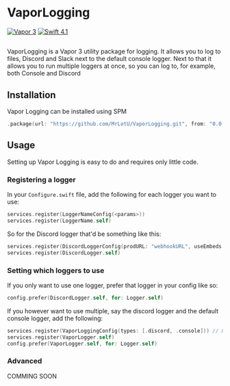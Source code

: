 # VaporLogging
[![Vapor 3](https://img.shields.io/badge/vapor-3.0-blue.svg?style=flat)](https://vapor.codes)
[![Swift 4.1](https://img.shields.io/badge/swift-4.2-orange.svg?style=flat)](http://swift.org)

##

VaporLogging is a Vapor 3 utility package for logging. It allows you to log to files, Discord and Slack next to the default console logger. Next to that it allows you to run multiple loggers at once, so you can log to, for example, both Console and Discord

## Installation
Vapor Logging can be installed using SPM
```swift
.package(url: "https://github.com/MrLotU/VaporLogging.git", from: "0.0.1")
```

## Usage
Setting up Vapor Logging is easy to do and requires only little code.

### Registering a logger
In your `Configure.swift` file, add the following for each logger you want to use:
```swift
services.register(LoggerNameConfig(<params>))
services.register(LoggerName.self)
```
So for the Discord logger that'd be something like this:
```swift
services.register(DiscordLoggerConfig(prodURL: "webhookURL", useEmbeds: true))
services.register(DiscordLogger.self)
```

### Setting which loggers to use
If you only want to use one logger, prefer that logger in your config like so:
```swift
config.prefer(DiscordLogger.self, for: Logger.self)
```
If you however want to use multiple, say the discord logger and the default console logger, add the following:
```swift
services.register(VaporLoggingConfig(types: [.discord, .console])) // Order does not matter
services.register(VaporLogger.self)
config.prefer(VaporLogger.self, for: Logger.self)
```

### Advanced

COMMING SOON